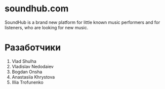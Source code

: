 # soundhub.com
SoundHub is a brand new platform for little known music performers and for listeners, who are looking for new music. 

# Разаботчики
1) Vlad Shulha
2) Vladislav Nedodaiev
3) Bogdan Onsha
4) Anastasiia Khrystova
5) Illia Trofunenko
